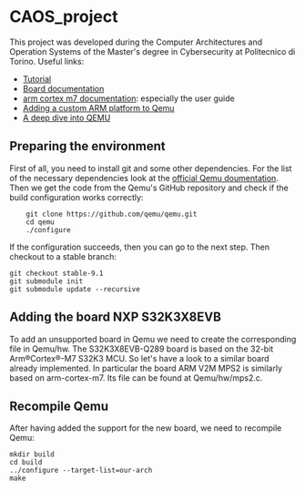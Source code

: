 # CAOS_project
This project was developed during the Computer Architectures and Operation Systems of the Master's degree in Cybersecurity at Politecnico di Torino.
Useful links:
- [Tutorial](https://fgoehler.com/blog/adding-a-new-architecture-to-qemu-01/)
- [Board documentation](https://www.nxp.com/design/design-center/development-boards-and-designs/automotive-development-platforms/s32k-mcu-platforms/s32k3x8evb-q289-evaluation-board-for-automotive-general-purpose:S32K3X8EVB-Q289)
- [arm cortex m7 documentation](https://developer.arm.com/documentation/#q=cortex%20m7&cf-navigationhierarchiesproducts=%20IP%20Products,Processors,Cortex-M,Cortex-M7&numberOfResults=48): especially the user guide
- [Adding a custom ARM platform to Qemu](http://souktha.github.io/software/qemu-port/)
- [A deep dive into QEMU](https://airbus-seclab.github.io/qemu_blog/)

## Preparing the environment
First of all, you need to install git and some other dependencies. For the list of the necessary dependencies look at the [official Qemu doumentation](https://wiki.qemu.org/Hosts/Linux). Then we get the code from the Qemu's GitHub repository and check if the build configuration works correctly:
```
    git clone https://github.com/qemu/qemu.git
    cd qemu
    ./configure
```
If the configuration succeeds, then you can go to the next step.
Then checkout to a stable branch:
```
git checkout stable-9.1
git submodule init
git submodule update --recursive
```
## Adding the board NXP S32K3X8EVB
To add an unsupported board in Qemu we need to create the corresponding file in Qemu/hw.
The S32K3X8EVB-Q289 board is based on the 32-bit Arm®Cortex®-M7 S32K3 MCU. So let's have a look to a similar board already implemented. In particular the board ARM V2M MPS2 is similarly based on arm-cortex-m7. Its file can be found at Qemu/hw/mps2.c.

## Recompile Qemu
After having added the support for the new board, we need to recompile Qemu:
```
mkdir build
cd build
../configure --target-list=our-arch
make
```